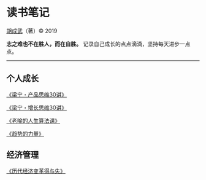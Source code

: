 # 读书笔记

[胡成武](https://github.com/Colinhuu)（著）&copy; 2019

**志之难也不在胜人，而在自胜。** 记录自己成长的点点滴滴，坚持每天进步一点点。

-----

## 个人成长

[《梁宁・产品思维30讲》](/books/梁宁-产品思维30讲)

[《梁宁・增长思维30讲》](/books/梁宁-增长思维30讲)

[《老喻的人生算法课》]()

[《趋势的力量》](/books/趋势的力量)


## 经济管理

[《历代经济变革得与失》](/books/历代经济变革得与失)


